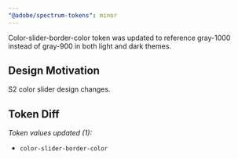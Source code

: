 ```yaml
---
"@adobe/spectrum-tokens": minor
---
```


Color-slider-border-color token was updated to reference gray-1000 instead of gray-900 in both light and dark themes.

## Design Motivation

S2 color slider design changes.

## Token Diff

*Token values updated (1):*
  - `color-slider-border-color`

